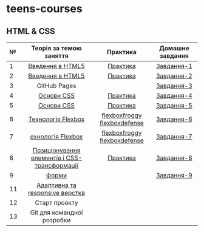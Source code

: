 # teens-courses
## HTML & CSS

| №  | Теорія за темою заняття                           | Практика                                    |Домашне завдання        |
|:-- |:-------------------------------------------------:|:-------------------------------------------:|:----------------------:|
| 1  | [Введення в HTML5][1]                             | [Практика][1.1]                             | [Завдання-1][1.1.1]    |
| 2  | [Введення в HTML5][2]                             | [Практика][1.2]                             | [Завдання-2][1.1.2]    |
| 3  | GitHub Pages                                      |                                             | [Завдання-3][1.1.3]    |
| 4  | [Основи CSS][4]                                   | [Практика][1.4]                             | [Завдання-4][1.1.4]    |
| 5  | [Основи CSS][5]                                   | [Практика][1.5]                             | [Завдання-5][1.1.5]    |
| 6  | [Технологія Flexbox][6]                           | [flexboxfroggy][1.6] [flexboxdefense][1.6.0]| [Завдання-6][1.1.6]    |
| 7  | [ехнологія Flexbox][7]                            | [flexboxfroggy][1.7] [flexboxdefense][1.7.0]| [Завдання-7][1.1.7]    |
| 8  | [Позиціонування елементів і CSS-трансформації][8] | [Практика][1.8]                             | [Завдання-8][1.1.8]    |
| 9  | [Форми][9]                                        |                                             | [Завдання-9][1.1.9]    |
| 11 | [Адаптивна та responsive верстка][11]             |                                             |                        |
| 12 | Старт проекту                                     |                                             |                        |
| 13 | Git для командної розробки                        |                                             |                        |


[1]: http://fecore.net.ua/theory/module-1.html
[2]: http://fecore.net.ua/theory/module-1.html
[4]: http://fecore.net.ua/theory/module-3.html
[5]: http://fecore.net.ua/theory/module-3.html
[6]: http://fecore.net.ua/theory/module-6.html
[7]: http://fecore.net.ua/theory/module-6.html
[8]: http://fecore.net.ua/theory/module-5.html
[9]: http://fecore.net.ua/theory/module-7.html
[10]: http://fecore.net.ua/theory/module-8.html
[11]: http://fecore.net.ua/theory/module-8.html

[1.1]: https://github.com/mikh-maksi/GoIteensTasks/tree/master/FE/module1
[1.2]: https://github.com/mikh-maksi/GoIteensTasks/tree/master/FE/module1

[1.4]: https://github.com/mikh-maksi/GoIteensTasks/tree/master/FE/module3
[1.5]: https://github.com/mikh-maksi/GoIteensTasks/tree/master/FE/module3
[1.6]: https://flexboxfroggy.com/ 
[1.6.0]: http://www.flexboxdefense.com/
[1.7]: https://flexboxfroggy.com/ 
[1.7.0]: http://www.flexboxdefense.com/
[1.8]: https://github.com/mikh-maksi/GoIteensTasks/tree/master/FE/module4

[1.1.1]: http://fecore.net.ua/homework/module-1.html
[1.1.2]: http://fecore.net.ua/homework/module-1.html
[1.1.3]: http://fecore.net.ua/homework/module-1.html
[1.1.4]: http://fecore.net.ua/homework/module-3.html
[1.1.5]: http://fecore.net.ua/homework/module-3.html
[1.1.6]: http://fecore.net.ua/homework/module-6.html
[1.1.7]: http://fecore.net.ua/homework/module-6.html
[1.1.8]: http://fecore.net.ua/homework/module-6.html "Макет - секція №2"
[1.1.9]: http://fecore.net.ua/homework/module-7.html
